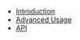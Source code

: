 <!-- docs/_sidebar.md -->

* [Introduction](/)
* [Advanced Usage](advanced_usage.md)
* [API](api.md)
